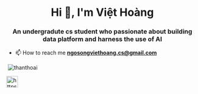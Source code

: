 <h1 align="center">Hi 👋, I'm Việt Hoàng</h1>
<h3 align="center">An undergradute cs student who passionate about building data platform and harness the use of AI</h3>


- 📫 How to reach me **ngosongviethoang.cs@gmail.com**




<p>&nbsp;<img align="center" src="https://github-readme-stats.vercel.app/api?username=EdwardNgo&show_icons=true" alt="thanthoai" /></p>

<p align="center">

<a href="https://fb.com/https://www.facebook.com/muscleenginee" target="blank"><img align="center" src="https://cdn.jsdelivr.net/npm/simple-icons@3.0.1/icons/facebook.svg" alt="https://www.facebook.com/Bui.Thoai.Hust" height="30" width="30" /></a>
</p>
